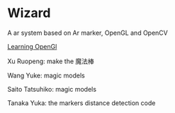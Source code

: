 # Wizard
A ar system based on Ar marker, OpenGL and OpenCV

[Learning OpenGl](https://learnopengl.com/Introduction)

Xu Ruopeng: make the 魔法棒

Wang Yuke: magic models

Saito Tatsuhiko: magic models

Tanaka Yuka: the markers distance detection code

